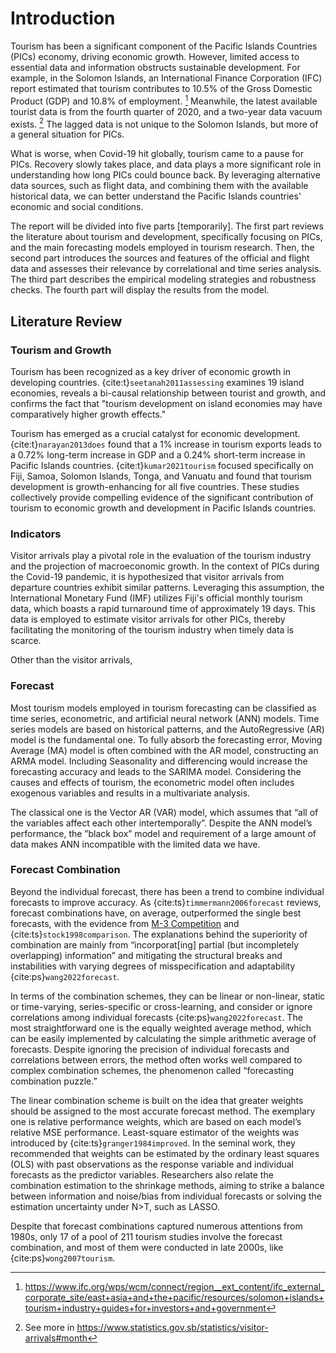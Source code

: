 # Introduction

Tourism has been a significant component of the Pacific Islands Countries (PICs) economy, driving economic growth. However, limited access to essential data and information obstructs sustainable development. For example, in the Solomon Islands, an International Finance Corporation (IFC) report estimated that tourism contributes to 10.5\% of the Gross Domestic Product (GDP) and 10.8\% of employment. [^1] Meanwhile, the latest available tourist data is from the fourth quarter of 2020, and a two-year data vacuum exists. [^2] The lagged data is not unique to the Solomon Islands, but more of a general situation for PICs.

What is worse, when Covid-19 hit globally, tourism came to a pause for PICs. Recovery slowly takes place, and data plays a more significant role in understanding how long PICs could bounce back. By leveraging alternative data sources, such as flight data, and combining them with the available historical data, we can better understand the Pacific Islands countries' economic and social conditions.

The report will be divided into five parts \[temporarily\]. The first part reviews the literature about tourism and development, specifically focusing on PICs, and the main forecasting models employed in tourism research. Then, the second part introduces the sources and features of the official and flight data and assesses their relevance by correlational and time series analysis. The third part describes the empirical modeling strategies and robustness checks. The fourth part will display the results from the model.

## Literature Review

### Tourism and Growth
Tourism has been recognized as a key driver of economic growth in developing countries. {cite:t}`seetanah2011assessing` examines 19 island economies, reveals a bi-causal relationship between tourist and growth, and confirms the fact that "tourism development on island economies may have comparatively higher growth effects."
 
Tourism has emerged as a crucial catalyst for economic development. {cite:t}`narayan2013does` found that a 1% increase in tourism exports leads to a 0.72% long-term increase in GDP and a 0.24% short-term increase in Pacific Islands countries. {cite:t}`kumar2021tourism` focused specifically on Fiji, Samoa, Solomon Islands, Tonga, and Vanuatu and found that tourism development is growth-enhancing for all five countries. These studies collectively provide compelling evidence of the significant contribution of tourism to economic growth and development in Pacific Islands countries.

### Indicators

Visitor arrivals play a pivotal role in the evaluation of the tourism industry and the projection of macroeconomic growth. In the context of PICs during the Covid-19 pandemic, it is hypothesized that visitor arrivals from departure countries exhibit similar patterns. Leveraging this assumption, the International Monetary Fund (IMF) utilizes Fiji's official monthly tourism data, which boasts a rapid turnaround time of approximately 19 days. This data is employed to estimate visitor arrivals for other PICs, thereby facilitating the monitoring of the tourism industry when timely data is scarce. 

Other than the visitor arrivals, 

### Forecast

Most tourism models employed in tourism forecasting can be classified as time series, econometric, and artificial neural network (ANN) models. Time series models are based on historical patterns, and the AutoRegressive (AR) model is the fundamental one. To fully absorb the forecasting error, Moving Average (MA) model is often combined with the AR model, constructing an ARMA model. Including Seasonality and differencing would increase the forecasting accuracy and leads to the SARIMA model. Considering the causes and effects of tourism, the econometric model often includes exogenous variables and results in a multivariate analysis.

The classical one is the Vector AR (VAR) model, which assumes that “all of the variables affect each other intertemporally”. Despite the ANN model’s performance, the ”black box” model and requirement of a large amount of data makes ANN incompatible with the limited data we have.

### Forecast Combination

Beyond the individual forecast, there has been a trend to combine individual forecasts to improve accuracy. As {cite:ts}`timmermann2006forecast` reviews, forecast combinations have, on average, outperformed the single best forecasts, with the evidence from [M-3 Competition](https://forecasters.org/resources/time-series-data/m3-competition/) and {cite:ts}`stock1998comparison`. The explanations behind the superiority of combination are mainly from “incorporat\[ing\] partial (but incompletely overlapping) information” and mitigating the structural breaks and instabilities with varying degrees of misspecification and adaptability {cite:ps}`wang2022forecast`. 

In terms of the combination schemes, they can be linear or non-linear, static or time-varying, series-specific or cross-learning, and consider or ignore correlations among individual forecasts {cite:ps}`wang2022forecast`. The most straightforward one is the equally weighted average method, which can be easily implemented by calculating the simple arithmetic average of forecasts. Despite ignoring the precision of individual forecasts and correlations between errors, the method often works well compared to complex combination schemes, the phenomenon called “forecasting combination puzzle.”

The linear combination scheme is built on the idea that greater weights should be assigned to the most accurate forecast method. The exemplary one is relative performance weights, which are based on each model’s relative MSE performance. Least-square estimator of the weights was introduced by {cite:ts}`granger1984improved`. In the seminal work, they recommended that weights can be estimated by the ordinary least squares (OLS) with past observations as the response variable and individual forecasts as the predictor variables. Researchers also relate the combination estimation to the shrinkage methods, aiming to strike a balance between information and noise/bias from individual forecasts or solving the estimation uncertainty under N>T, such as LASSO.

Despite that forecast combinations captured numerous attentions from 1980s, only 17 of a pool of 211 tourism studies involve the forecast combination, and most of them were conducted in late 2000s, like  {cite:ps}`wong2007tourism`.

[^1]: <https://www.ifc.org/wps/wcm/connect/region__ext_content/ifc_external_corporate_site/east+asia+and+the+pacific/resources/solomon+islands+tourism+industry+guides+for+investors+and+government>
[^2]: See more in <https://www.statistics.gov.sb/statistics/visitor-arrivals#month>
